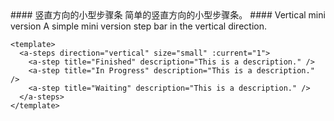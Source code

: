 <cn>
#### 竖直方向的小型步骤条
简单的竖直方向的小型步骤条。
</cn>

<us>
#### Vertical mini version
A simple mini version step bar in the vertical direction.
</us>

```vue
<template>
  <a-steps direction="vertical" size="small" :current="1">
    <a-step title="Finished" description="This is a description." />
    <a-step title="In Progress" description="This is a description." />
    <a-step title="Waiting" description="This is a description." />
  </a-steps>
</template>
```
